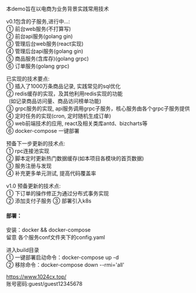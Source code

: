 本demo旨在以电商为业务背景实践常用技术

v0.1包含的子服务,进行中...: <br/>
① 前台web服务(不打算写)<br/>
② 前台api服务(golang gin)<br/>
③ 管理后台web服务(react实现)<br/>
④ 管理后台api服务(golang gin)<br/>
⑤ 商品服务(含库存)(golang grpc)<br/>
⑥ 订单服务(golang grpc)

已实现的技术要点:<br/>
① 插入了1000万条商品记录, 实践常见的sql优化<br/>
② redis缓存的实现，及其他利用redis实现的功能<br/>
  &ensp;(如记录商品访问量、商品访问榜单功能)<br/>
③ grpc服务的实现, api服务调用grpc子服务，核心服务由各个grpc子服务提供<br/>
④ 定时任务的实现(cron, 定时随机生成订单)<br/>
⑤ web前端技术的应用, react及相关类库antd、bizcharts等<br/>
⑥ docker-compose 一键部署

预备下一步更新的技术点:<br/>
① rpc连接池实现<br/>
② 脚本定时更新热门数据缓存(如本项目各模块的首页数据)<br/>
③ 服务注册与发现<br/>
④ 补充更多单元测试, 提高代码覆盖率

v1.0 预备更新的技术点:<br/>
① 下订单的操作修正为通过分布式事务实现<br/>
② 添加支付子服务
③ 部署引入k8s

#### 部署：
安装：docker && docker-compose<br/>
留意 各个服务conf文件夹下的config.yaml

进入build目录<br/>
① 一键部署启动命令：docker-compose up -d <br/>
② 移除命令：docker-compose down --rmi='all'

https://www.1024cx.top/ <br/>
账号密码:guest/guest12345678